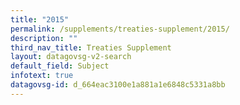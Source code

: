 ```yaml
---
title: "2015"
permalink: /supplements/treaties-supplement/2015/
description: ""
third_nav_title: Treaties Supplement
layout: datagovsg-v2-search
default_field: Subject
infotext: true
datagovsg-id: d_664eac3100e1a881a1e6848c5331a8bb
---
```

